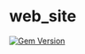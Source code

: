 # web_site
[![Gem Version](https://badge.fury.io/rb/swiftype.svg)](https://badge.fury.io/rb/swiftype)
